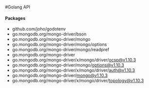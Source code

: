 #Golang API

#### Packages
-	github.com/joho/godotenv
-	go.mongodb.org/mongo-driver/bson
-	go.mongodb.org/mongo-driver/mongo
-	go.mongodb.org/mongo-driver/mongo/options
-	go.mongodb.org/mongo-driver/mongo/readpref
-   go.mongodb.org/mongo-driver
-   go.mongodb.org/mongo-driver/x/mongo/driver/ocsp@v1.10.3
-   go.mongodb.org/mongo-driver/mongo/options@v1.10.3
-   go.mongodb.org/mongo-driver/x/mongo/driver/auth@v1.10.3
-   go.mongodb.org/mongo-driver/mongo@v1.10.3
-   go.mongodb.org/mongo-driver/x/mongo/driver/topology@v1.10.3